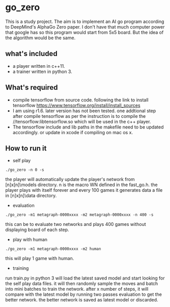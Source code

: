 # go_zero
This is a study project. The aim is to implement an AI go program according to DeepMind's AlphaGo Zero paper. I don't have that much computer power that google has so this program would start from 5x5 board. But the idea of the algorithm would be the same.

## what's included
* a player written in c++11. 
* a trainer written in python 3. 

## What's required
* compile tensorflow from source code. following the link to install tensorflow https://www.tensorflow.org/install/install_sources
* I am using r1.6. later version has not been tested. one addtional step after compile tensorflow as per the instruction is to compile the //tensorflow:libtensorflow.so which will be used in the c++ player. 
* The tensorflow include and lib paths in the makefile need to be updated accordingly. or update in xcode if compiling on mac os x.

## How to run it
* self play  
```shell
./go_zero -n 0 -s 
```
  the player will automatically update the player's network from [n]x[n]\models directory. n is the macro WN defined in the fast_go.h.
  the player plays with itself forever and every 100 games it generates data a file in [n]x[n]\data directory. 
  
* evaluation
```shell
./go_zero -m1 metagraph-0000xxxx -m2 metagraph-0000xxxx -n 400 -s
```
  this can be to evaluate two networks and plays 400 games without displaying board of each step. 
  
* play with human
```shell
./go_zero -m1 metagraph-0000xxxx -m2 human 
```
  this will play 1 game with human. 
 
* training

run train.py in python 3 will load the latest saved model and start looking for the self play data files. it will then randomly sample the moves and batch into mini batches to train the network. after x number of steps, it will compare with the latest model by running two passes evaluation to get the better network. the better network is saved as latest model or discarded. 
